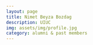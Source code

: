 ```yaml
---
layout: page
title: Nimet Beyza Bozdag
description: UIUC
img: assets/img/profile.jpg
category: alumni & past members
---
```

